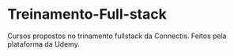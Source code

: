 # Treinamento-Full-stack

Cursos propostos no trinamento fullstack da Connectis. Feitos pela plataforma da Udemy.
